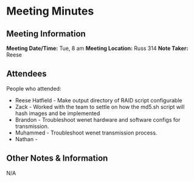 # Meeting Minutes
## Meeting Information
**Meeting Date/Time:** Tue, 8 am
**Meeting Location:** Russ 314
**Note Taker:** Reese

## Attendees
People who attended:
- Reese Hatfield - Make output directory of RAID script configurable
- Zack - Worked with the team to settle on how the md5.sh script will hash images and be implemented
- Brandon - Troubleshoot wenet hardware and software configs for transmission. 
- Muhammed - Troubleshoot wenet transmission process. 
- Nathan - 

## Other Notes & Information
N/A

